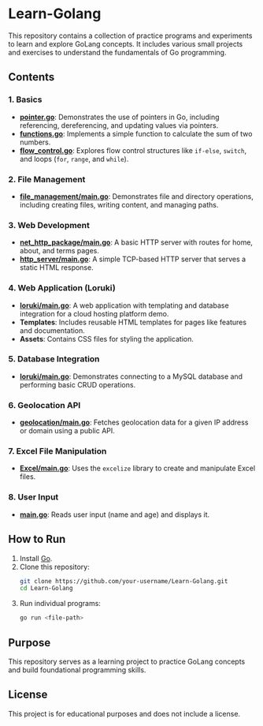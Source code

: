 # Learn-Golang

This repository contains a collection of practice programs and experiments to learn and explore GoLang concepts. It includes various small projects and exercises to understand the fundamentals of Go programming.

## Contents

### 1. Basics
- **[pointer.go](pointer.go)**: Demonstrates the use of pointers in Go, including referencing, dereferencing, and updating values via pointers.
- **[functions.go](functions.go)**: Implements a simple function to calculate the sum of two numbers.
- **[flow_control.go](flow_control.go)**: Explores flow control structures like `if-else`, `switch`, and loops (`for`, `range`, and `while`).

### 2. File Management
- **[file_management/main.go](file_management/main.go)**: Demonstrates file and directory operations, including creating files, writing content, and managing paths.

### 3. Web Development
- **[net_http_package/main.go](net_http_package/main.go)**: A basic HTTP server with routes for home, about, and terms pages.
- **[http_server/main.go](http_server/main.go)**: A simple TCP-based HTTP server that serves a static HTML response.

### 4. Web Application (Loruki)
- **[loruki/main.go](loruki/main.go)**: A web application with templating and database integration for a cloud hosting platform demo.
- **Templates**: Includes reusable HTML templates for pages like features and documentation.
- **Assets**: Contains CSS files for styling the application.

### 5. Database Integration
- **[loruki/main.go](loruki/main.go)**: Demonstrates connecting to a MySQL database and performing basic CRUD operations.

### 6. Geolocation API
- **[geolocation/main.go](geolocation/main.go)**: Fetches geolocation data for a given IP address or domain using a public API.

### 7. Excel File Manipulation
- **[Excel/main.go](Excel/main.go)**: Uses the `excelize` library to create and manipulate Excel files.

### 8. User Input
- **[main.go](main.go)**: Reads user input (name and age) and displays it.

## How to Run
1. Install [Go](https://golang.org/dl/).
2. Clone this repository:
   ```bash
   git clone https://github.com/your-username/Learn-Golang.git
   cd Learn-Golang
   ```
3. Run individual programs:
   ```bash
   go run <file-path>
   ```

## Purpose
This repository serves as a learning project to practice GoLang concepts and build foundational programming skills.

## License
This project is for educational purposes and does not include a license.